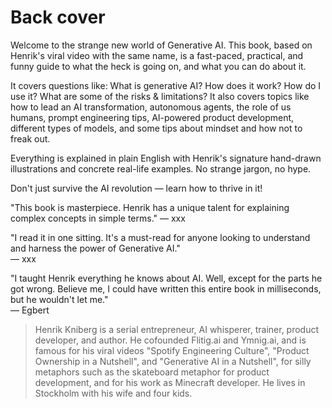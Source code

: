 # Back cover

Welcome to the strange new world of Generative AI.
This book, based on Henrik's viral video with the same name, is a fast-paced, practical, and funny guide to what the heck is going on, and what you can do about it.

It covers questions like: What is generative AI? How does it work? How do I use it? What are some of the risks & limitations? It also covers topics like how to lead an AI transformation, autonomous agents, the role of us humans, prompt engineering tips, AI-powered product development, different types of models, and some tips about mindset and how not to freak out.

Everything is explained in plain English with Henrik's signature hand-drawn illustrations and concrete real-life examples. No strange jargon, no hype.

Don't just survive the AI revolution — learn how to thrive in it!

"This book is masterpiece. Henrik has a unique talent for explaining complex concepts in simple terms."
— xxx

"I read it in one sitting. It's a must-read for anyone looking to understand and harness the power of Generative AI."  
— xxx

"I taught Henrik everything he knows about AI. Well, except for the parts he got wrong. Believe me, I could have written this entire book in milliseconds, but he wouldn't let me."  
— Egbert

> Henrik Kniberg is a serial entrepreneur, AI whisperer, trainer, product developer, and author. He cofounded Flitig.ai and Ymnig.ai, and is famous for his viral videos "Spotify Engineering Culture", "Product Ownership in a Nutshell", and "Generative AI in a Nutshell", for silly metaphors such as the skateboard metaphor for product development, and for his work as Minecraft developer. He lives in Stockholm with his wife and four kids.
